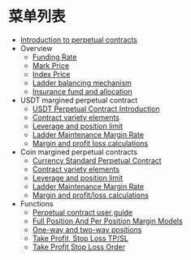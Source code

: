 # 菜单列表

* [Introduction to perpetual contracts](README.md)
* Overview
    * [Funding Rate](Overview/funding_rate.md)
    * [Mark Price](Overview/mark_price.md)
    * [Index Price](Overview/index_price.md)
    * [Ladder balancing mechanism](Overview/ladder_balancing_mechanism.md)
    * [Insurance fund and allocation](Overview/insurance_fund_and_allocation.md)
* USDT margined perpetual contract
    * [USDT Perpetual Contract Introduction](usdt_margined_perpetual_contract/usdt_perpetual_contract_introduction.md)
    * [Contract variety elements](usdt_margined_perpetual_contract/contract_variety_elements.md)
    * [Leverage and position limit](usdt_margined_perpetual_contract/leverage_and_position_limit.md)
    * [Ladder Maintenance Margin Rate](usdt_margined_perpetual_contract/ladder_maintenance_margin_rate.md)
    * [Margin and profit loss calculations](usdt_margined_perpetual_contract/margin_and_profit_loss_calculations.md)
* Coin margined perpetual contracts
  * [Currency Standard Perpetual Contract](coin_margined_perpetual_contracts/currency_standard_perpetual_contract.md)
  * [Contract variety elements](coin_margined_perpetual_contracts/contract_variety_elements.md)
  * [Leverage and position limit](coin_margined_perpetual_contracts/leverage_and_position_limit.md)
  * [Ladder Maintenance Margin Rate](coin_margined_perpetual_contracts/ladder_maintenance_margin_rate.md)
  * [Margin and profit/loss calculations](coin_margined_perpetual_contracts/margin_and_profit_loss_calculations.md)
* Functions
  * [Perpetual contract user guide](Functions/perpetual_contract_user_guide.md)
  * [Full Position And Per Position Margin Models](Functions/perpetual_contract_user_guide.md)
  * [One-way and two-way positions](Functions/one_way_and_two_way_positions.md)
  * [Take Profit, Stop Loss TP/SL](Functions/take_profit_stop_loss_tp_sl.md)
  * [Take Profit Stop Loss Order](Functions/take_profit_stop_loss_order.md)